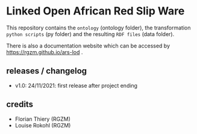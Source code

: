# Linked Open African Red Slip Ware 
                      
This repository contains the `ontology` (ontology folder), the transformation `python scripts` (py folder) and the resulting `RDF files` (data folder).
                                             
There is also a documentation website which can be accessed by <https://rgzm.github.io/ars-lod> .
              
## releases / changelog 

-   v1.0: 24/11/2021: first release after project ending

## credits

-   Florian Thiery (RGZM)
-   Louise Rokohl (RGZM)
